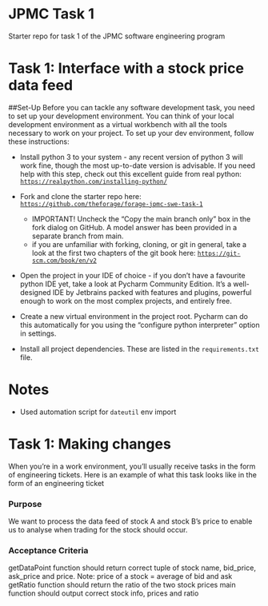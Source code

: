 # JPMC Task 1
Starter repo for task 1 of the JPMC software engineering program

# Task 1: Interface with a stock price data feed
##Set-Up
Before you can tackle any software development task, you need to set up your
development environment. You can think of your local development environment
as a virtual workbench with all the tools necessary to work on your project.
To set up your dev environment, follow these instructions:
-  Install python 3 to your system - any recent version of python 3 will
work fine, though the most up-to-date version is advisable. If you need help
with this step, check out this excellent guide from real python:
<code>https://realpython.com/installing-python/</code>
 
-  Fork and clone the starter repo here:
<code>https://github.com/theforage/forage-jpmc-swe-task-1</code>
    -  IMPORTANT! Uncheck the “Copy the main branch only” box in the fork
    dialog on GitHub. A model answer has been provided in a separate branch
    from main.
    -  if you are unfamiliar with forking, cloning, or git in general, take
    a look at the first two chapters of the git book here:
    <code>https://git-scm.com/book/en/v2</code>
 
-  Open the project in your IDE of choice - if you don’t have a favourite
python IDE yet, take a look at Pycharm Community Edition. It’s a
well-designed IDE by Jetbrains packed with features and plugins, powerful
enough to work on the most complex projects, and entirely free.
 
-  Create a new virtual environment in the project root. Pycharm can do this
automatically for you using the “configure python interpreter” option in
settings.
 
-  Install all project dependencies. These are listed in the
<code>requirements.txt</code> file.

# Notes
-   Used automation script for <code>dateutil</code> env import

# Task 1: Making changes
When you’re in a work environment, you’ll usually receive tasks in the form
of engineering tickets. Here is an example of what this task looks like in
the form of an engineering ticket

### Purpose
We want to process the data feed of stock A and stock B’s price to enable us
to analyse when trading for the stock should occur.

### Acceptance Criteria
getDataPoint function should return correct tuple of stock name, bid_price,
ask_price and price. Note: price of a stock = average of bid and ask
getRatio function should return the ratio of the two stock prices main
function should output correct stock info, prices and ratio
